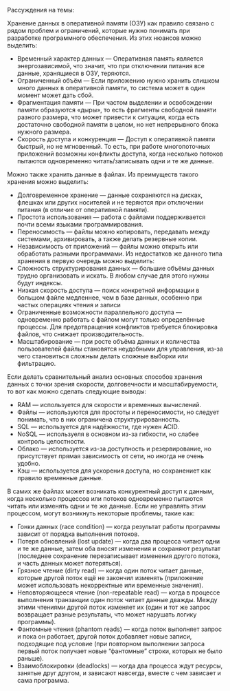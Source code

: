 Рассуждения на темы:

Хранение данных в оперативной памяти (ОЗУ) как правило связано с рядом проблем и ограничений, которые нужно понимать при разработке программного обеспечения. Из этих нюансов можно выделить:
- Временный характер данных — Оперативная память является энергозависимой, что значит, что при отключении питания все данные, хранящиеся в ОЗУ, теряются. 
- Ограниченный объём — Если приложению нужно хранить слишком много данных в оперативной памяти, то система может в один момент может дать сбой. 
- Фрагментация памяти — При частом выделении и освобождении памяти образуются «дыры», то есть фрагменты свободной памяти разного размера, что может привести к ситуации, когда есть достаточно свободной памяти в целом, но нет непрерывного блока нужного размера.
- Скорость доступа и конкуренция — Доступ к оперативной памяти быстрый, но не мгновенный. То есть, при работе многопоточных приложений возможны конфликты доступа, когда несколько потоков пытаются одновременно читать/записывать одни и те же данные. 


Можно также хранить данные в файлах. Из преимуществ такого хранения можно выделить:
- Долговременное хранение — данные сохраняются на дисках, флешках или других носителей и не теряются при отключении питания (в отличие от оперативной памяти).
- Простота использования — работа с файлами поддерживается почти всеми языками программирования.
- Переносимость — файлы можно копировать, передавать между системами, архивировать, а также делать резервные копии.
- Независимость от приложений — файлы можно открыть или обработать разными программами.
Из недостатков же данного типа хранения в первую очередь можно выделить:
- Сложность структурирования данных — большие объёмы данных трудно организовать и искать. В любом случае для этого нужны будут индексы. 
- Низкая скорость доступа — поиск конкретной информации в большом файле медленнее, чем в базе данных, особенно при частых операциях чтения и записи
- Ограниченные возможности параллельного доступа — одновременно работать с файлом могут только определённые процессы. Для предотвращения конфликтов требуется блокировка файлов, что снижает производительность.
- Масштабирование — при росте объёма данных и количества пользователей файлы становятся неудобными для управления, из-за чего становиться сложным делать сложные выборки или фильтрацию. 


Если делать сравнительный анализ основных способов хранения данных с точки зрения скорости, долговечности и масштабируемости, то вот как можно сделать следующие выводы:
- RAM — используется для скорости и временных вычислений.
- Файлы — используются для простоты и переносимости, но следует понимать, что в них ограничена структурированность.
- SQL — используется для надёжности, где нужен ACID. 
- NoSQL — используеля в основном из-за гибкости, но слабее контроль целостности.
- Облако — используется из-за доступность и резервирование, но  присутствует прямая зависимость от сети, но иногда не очень удобно. 
- Кэш — используется для ускорения доступа, но сохранениет как правило временные данные.


В самих же файлах может возникать конкурентный доступ к данным, когда несколько процессов или потоков одновременно пытаются читать или изменять одни и те же данные. Если не управлять этим процессом, могут возникнуть некоторые проблемы, такие как:
- Гонки данных (race condition) — когда результат работы программы зависит от порядка выполнения потоков. 
- Потеря обновлений (lost update) — когда два процесса читают одни и те же данные, затем оба вносят изменения и сохраняют результат (последнее сохранение перезаписывает изменения другого потока, и часть данных может потеряться). 
- Грязное чтение (dirty read) — когда один поток читает данные, которые другой поток ещё не закончил изменять (приложение может использовать некорректные или временные значения). 
- Неповторяющееся чтение (non-repeatable read) — когда в процессе выполнения транзакции один поток читает данные дважды. Между этими чтениями другой поток изменяет их (один и тот же запрос возвращает разные результаты, что может нарушать логику программы).
- Фантомные чтения (phantom reads) — когда поток выполняет запрос и пока он работает, другой поток добавляет новые записи, подходящие под условие (при повторном выполнении запроса первый поток получает новые “фантомные” строки, которых не было раньше). 
- Взаимоблокировки (deadlocks) — когда два процесса ждут ресурсы, занятые друг другом, и зависают навсегда, вместе с чем зависает и сама программа.
    